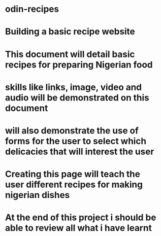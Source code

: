 # odin-recipes
# Building a basic recipe website

# This document will detail basic recipes for preparing Nigerian food
# skills like links, image, video and audio will be demonstrated on this document
# will also demonstrate the use of forms for the user to select which delicacies that will interest the user
# Creating this page will teach the user different recipes for making nigerian dishes
# At the end of this project i should be able to review all what i have learnt